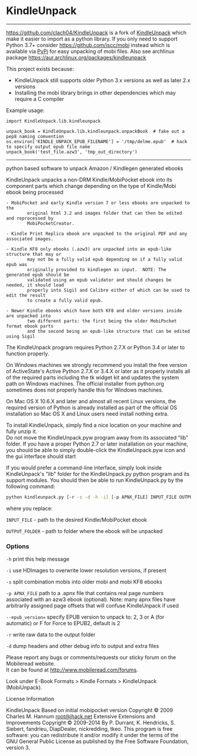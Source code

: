 KindleUnpack
============


-------------------

https://github.com/clach04/KindleUnpack is a fork of [KindleUnpack](https://github.com/kevinhendricks/KindleUnpack) which make it easier to import as a python library. If you only need to support Python 3.7+ consider https://github.com/iscc/mobi instead which is available via [PyPi](https://pypi.org/project/mobi/) for easy unpacking of mobi files. Also see archlinux package https://aur.archlinux.org/packages/kindleunpack

This project exists because:

  * KindleUnpack still supports older Python 3.x versions as well as later 2.x versions
  * Installing the mobi library brings in other dependencies which may require a C compiler

Example usage:

    import KindleUnpack.lib.kindleunpack

    unpack_book = KindleUnpack.lib.kindleunpack.unpackBook  # fake out a pep8 naming comvention
    os.environ['KINDLE_UNPACK_EPUB_FILENAME'] = '/tmp/delme.epub'  # hack to specify output epub file name
    unpack_book('test_file.azw3', 'tmp_out_directory')

-------------------

python based software to unpack Amazon / Kindlegen generated ebooks

KindleUnpack unpacks a non-DRM Kindle/MobiPocket ebook into its component parts 
which change depending on the type of Kindle/Mobi ebook being processed

	- MobiPocket and early Kindle version 7 or less ebooks are unpacked to the 
            original html 3.2 and images folder that can then be edited and reprocessed by 
            MobiPocketCreator.

	- Kindle Print Replica ebook are unpacked to the original PDF and any associated images.

	- Kindle KF8 only ebooks (.azw3) are unpacked into an epub-like structure that may or 
            may not be a fully valid epub depending on if a fully valid epub was 
            originally provided to kindlegen as input.  NOTE: The generated epub should be
            validated using an epub validator and should changes be needed, it should load
            properly into Sigil and Calibre either of which can be used to edit the result
            to create a fully valid epub.

	- Newer Kindle ebooks which have both KF8 and older versions inside are unpacked into 
            two different parts: the first being the older MobiPocket format ebook parts 
            and the second being an epub-like structure that can be edited using Sigil

The KindleUnpack program requires Python 2.7.X or Python 3.4 or later to function properly. 

On Windows machines we strongly recommend you install the free version of ActiveState's 
Active Python 2.7.X or 3.4.X or later as it properly installs all of the required parts 
including the tk widget kit and updates the system path on Windows machines.  The official 
installer from python.org sometimes does not properly handle this for Windows machines.

On Mac OS X 10.6.X and later and almost all recent Linux versions, the required version 
of Python is already installed as part of the official OS installation so Mac OS X and 
Linux users need install nothing extra.

To install KindleUnpack, simply find a nice location on your machine and fully unzip it.  
Do not move the KindleUnpack.pyw program away from its associated "lib" folder.  If you 
have a proper Python 2.7 or later installation on your machine, you should be able to 
simply double-click the KindleUnpack.pyw icon and the gui interface should start

If you would prefer a command-line interface, simply look inside KindleUnpack's "lib" 
folder for the KindleUnpack.py python program and its support modules.  You should 
then be able to run KindleUnpack.py by the following command:

```sh
python kindleunpack.py [-r -s -d -h -i] [-p APNX_FILE] INPUT_FILE OUTPUT_FOLDER
```

where you replace:

`INPUT_FILE`      - path to the desired Kindle/MobiPocket ebook

`OUTPUT_FOLDER`   - path to folder where the ebook will be unpacked

### Options

`-h`               print this help message

`-i`               use HDImages to overwrite lower resolution versions, if present

`-s`               split combination mobis into older mobi and mobi KF8 ebooks

`-p APNX_FILE`     path to a .apnx file that contains real page numbers associated
                   with an azw3 ebook (optional).  Note: many apnx files have
                   arbitrarily assigned page offsets that will confuse KindleUnpack
                   if used

`--epub_version=`  specify EPUB version to unpack to: 2, 3 or A (for automatic) or
                   F for Force to EPUB2, default is 2

`-r`               write raw data to the output folder

`-d`               dump headers and other debug info to output and extra files

Please report any bugs or comments/requests our sticky forum on the Mobileread website.  
It can be found at http://www.mobileread.com/forums.  

Look under E-Book Formats > Kindle Formats > KindleUnpack (MobiUnpack).

License Information

KindleUnpack
    Based on initial mobipocket version Copyright © 2009 Charles M. Hannum <root@ihack.net>
    Extensive Extensions and Improvements Copyright © 2009-2014 
         By P. Durrant, K. Hendricks, S. Siebert, fandrieu, DiapDealer, nickredding, tkeo.
    This program is free software: you can redistribute it and/or modify
    it under the terms of the GNU General Public License as published by
    the Free Software Foundation, version 3.
